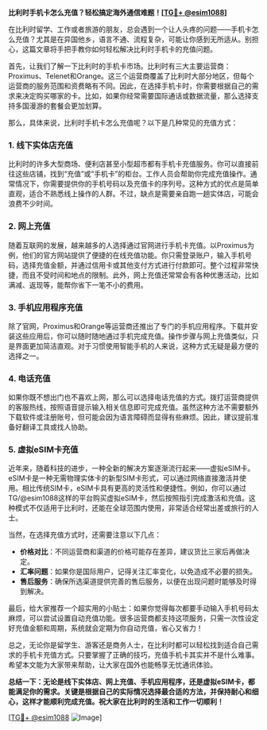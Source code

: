 **比利时手机卡怎么充值？轻松搞定海外通信难题！[[TG💪+ @esim1088](https://t.me/s/esim1088)]**

在比利时留学、工作或者旅游的朋友，总会遇到一个让人头疼的问题——手机卡怎么充值？尤其是在异国他乡，语言不通、流程复杂，可能让你感到无所适从。别担心，这篇文章将手把手教你如何轻松解决比利时手机卡的充值问题。

首先，让我们了解一下比利时的手机卡市场。比利时有三大主要运营商：Proximus、Telenet和Orange。这三个运营商覆盖了比利时大部分地区，但每个运营商的服务范围和资费略有不同。因此，在选择手机卡时，你需要根据自己的需求来决定购买哪家的卡。比如，如果你经常需要国际通话或数据流量，那么选择支持多国漫游的套餐会更加划算。

那么，具体来说，比利时手机卡怎么充值呢？以下是几种常见的充值方式：

### 1. **线下实体店充值**
比利时的许多大型商场、便利店甚至小型超市都有手机卡充值服务。你可以直接前往这些店铺，找到“充值”或“手机卡”的柜台。工作人员会帮助你完成充值操作。通常情况下，你需要提供你的手机号码以及充值卡的序列号。这种方式的优点是简单直观，适合不熟悉线上操作的人群。不过，缺点是需要亲自跑一趟实体店，可能会浪费不少时间。

### 2. **网上充值**
随着互联网的发展，越来越多的人选择通过官网进行手机卡充值。以Proximus为例，他们的官方网站提供了便捷的在线充值功能。你只需登录账户，输入手机号码，选择充值金额，并通过信用卡或其他支付方式进行付款即可。整个过程非常快捷，而且不受时间和地点的限制。此外，网上充值还常常会有各种优惠活动，比如满减、返现等，能帮你省下一笔不小的费用。

### 3. **手机应用程序充值**
除了官网，Proximus和Orange等运营商还推出了专门的手机应用程序。下载并安装这些应用后，你可以随时随地通过手机完成充值。操作步骤与网上充值类似，只是界面更加简洁直观。对于习惯使用智能手机的人来说，这种方式无疑是最方便的选择之一。

### 4. **电话充值**
如果你既不想出门也不喜欢上网，那么可以选择电话充值的方式。拨打运营商提供的客服热线，按照语音提示输入相关信息即可完成充值。虽然这种方法不需要额外下载软件或注册账号，但可能会因为语言障碍而显得有些麻烦。因此，建议提前准备好翻译工具或找人协助。

### 5. **虚拟eSIM卡充值**
近年来，随着科技的进步，一种全新的解决方案逐渐流行起来——虚拟eSIM卡。eSIM卡是一种无需物理实体卡的新型SIM卡形式，可以通过网络直接激活并使用。相比传统SIM卡，eSIM卡具有更高的灵活性和便捷性。例如，你可以通过TG/@esim1088这样的平台购买虚拟eSIM卡，然后按照指引完成激活和充值。这种模式不仅适用于比利时，还能在全球范围内使用，非常适合经常出差或旅行的人士。

当然，在选择充值方式时，还需要注意以下几点：

- **价格对比**：不同运营商和渠道的价格可能存在差异，建议货比三家后再做决定。
- **汇率问题**：如果你是国际用户，记得关注汇率变化，以免造成不必要的损失。
- **售后服务**：确保所选渠道提供完善的售后服务，以便在出现问题时能够及时得到解决。

最后，给大家推荐一个超实用的小贴士：如果你觉得每次都要手动输入手机号码太麻烦，可以尝试设置自动充值功能。很多运营商都支持这项服务，只需一次性设定好充值金额和周期，系统就会定期为你自动充值，省心又省力！

总之，无论你是留学生、游客还是商务人士，在比利时都可以轻松找到适合自己需求的手机卡充值方式。只要掌握了正确的技巧，充值手机卡其实并不是什么难事。希望本文能为大家带来帮助，让大家在国外也能畅享无忧通讯体验。

**总结一下：无论是线下实体店、网上充值、手机应用程序，还是虚拟eSIM卡，都能满足你的需求。关键是根据自己的实际情况选择最合适的方法，并保持耐心和细心，这样才能顺利完成充值。祝大家在比利时的生活和工作一切顺利！**

[[TG💪+ @esim1088](https://t.me/s/esim1088) ![Image](https://i.postimg.cc/4NQfJmqS/Snipaste-2025-05-13-00-14-12.png)]